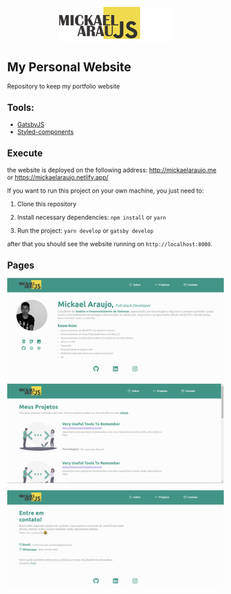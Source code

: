 <p align="center">
  <img src="src/assets/logo.png" />
</p>

# My Personal Website

Repository to keep my portfolio website

## Tools:

* [GatsbyJS](https://www.gatsbyjs.org/)
* [Styled-components](https://styled-components.com/)

## Execute

the website is deployed on the following address: http://mickaelaraujo.me or https://mickaelaraujo.netlify.app/

If you want to run this project on your own machine, you just need to:

1. Clone this repository

2. Install necessary dependencies: `npm install` or `yarn`

3. Run the project: `yarn develop` or `gatsby develop`

after that you should see the website running on `http://localhost:8000`.

## Pages

![](/screens/about.png)

![](/screens/projects.png)

![](/screens/contact.png)
